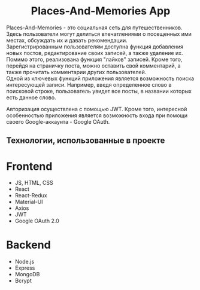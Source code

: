 <h1 align="center">Places-And-Memories App</h1>
Places-And-Memories - это социальная сеть для путешественников. Здесь пользователи могут делиться впечатлениями о посещенных ими местах, обсуждать их и давать рекомендации. <br/>
Зарегистрированным пользователям доступна функция добавления новых постов, редактирование своих записей, а также удаление их. Помимо этого, реализована функция "лайков" записей. Кроме того, перейдя на страничку поста, можно оставить свой комментарий, а также прочитать комментарии других пользователей. <br/>
Одной из ключевых функций приложения является возможность поиска интересующей записи. Например, введя определенное слово в поисковой строке, пользователь увидет все посты, в названии которых есть данное слово. <br/>

Авторизация осуществлена с помощью JWT. Кроме того, интересной особенностью приложения является возможность входа при помощи своего Google-аккаунта - Google OAuth.

## Технологии, использованные в проекте

# Frontend

- JS, HTML, CSS
- React
- React-Redux
- Material-UI
- Axios
- JWT
- Google OAuth 2.0

# Backend
- Node.js
- Express
- MongoDB
- Bcrypt
